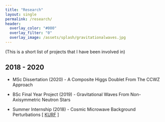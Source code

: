 ```yaml
---
title: "Research"
layout: single
permalink: /research/
header:
  overlay_color: "#000"
  overlay_filter: "0"
  overlay_image: /assets/splash/gravitationalwaves.jpg
---
```


(This is a short list of projects that I have been involved in)

## 2018 - 2020

+ MSc Dissertation (2020) - A Composite Higgs Doublet From The CCWZ Approach

+ BSc Final Year Project (2019) - Gravitational Waves From Non-Axisymmetric Neutron Stars

+ Summer Internship (2018) - Cosmic Microwave Background Perturbations \[ [KURF](https://web.archive.org/web/20190326003440/https://www.kcl.ac.uk/campuslife/ke/ug-rfs/ugrfs-home.aspx) \]